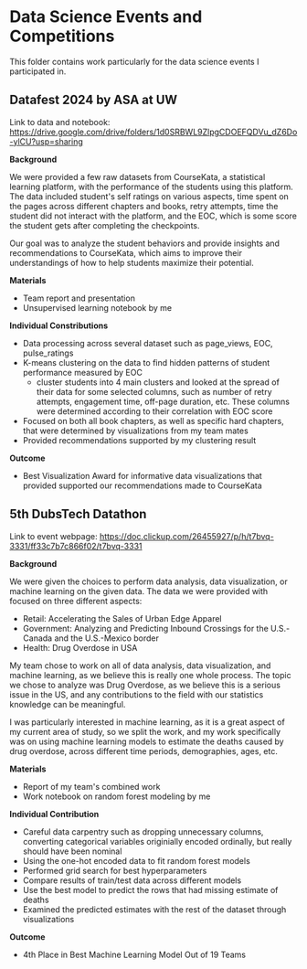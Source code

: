 # Data Science Events and Competitions
This folder contains work particularly for the data science events I participated in.

## Datafest 2024 by ASA at UW
Link to data and notebook: https://drive.google.com/drive/folders/1d0SRBWL9ZlpgCDOEFQDVu_dZ6Do-ylCU?usp=sharing

**Background**

We were provided a few raw datasets from CourseKata, a statistical learning platform, with the performance of the students using this platform. The data included student's self ratings on various aspects, time spent on the pages across different chapters and books, retry attempts, time the student did not interact with the platform, and the EOC, which is some score the student gets after completing the checkpoints.

Our goal was to analyze the student behaviors and provide insights and recommendations to CourseKata, which aims to improve their understandings of how to help students maximize their potential.

**Materials**
- Team report and presentation
- Unsupervised learning notebook by me

**Individual Constributions**
- Data processing across several dataset such as page_views, EOC, pulse_ratings
- K-means clustering on the data to find hidden patterns of student performance measured by EOC
    - cluster students into 4 main clusters and looked at the spread of their data for some selected columns, such as number of retry attempts, engagement time, off-page duration, etc. These columns were determined according to their correlation with EOC score
- Focused on both all book chapters, as well as specific hard chapters, that were determined by visualizations from my team mates
- Provided recommendations supported by my clustering result

**Outcome**
- Best Visualization Award for informative data visualizations that provided supported our recommendations made to CourseKata

## 5th DubsTech Datathon

Link to event webpage: https://doc.clickup.com/26455927/p/h/t7bvq-3331/ff33c7b7c866f02/t7bvq-3331

**Background**

We were given the choices to perform data analysis, data visualization, or machine learning on the given data. The data we were provided with focused on three different aspects:

- Retail: Accelerating the Sales of Urban Edge Apparel
- Government: Analyzing and Predicting Inbound Crossings for the U.S.-Canada and the U.S.-Mexico border
- Health: Drug Overdose in USA

My team chose to work on all of data analysis, data visualization, and machine learning, as we believe this is really one whole process. The topic we chose to analyze was Drug Overdose, as we believe this is a serious issue in the US, and any contributions to the field with our statistics knowledge can be meaningful.

I was particularly interested in machine learning, as it is a great aspect of my current area of study, so we split the work, and my work specifically was on using machine learning models to estimate the deaths caused by drug overdose, across different time periods, demographies, ages, etc.

**Materials**
- Report of my team's combined work
- Work notebook on random forest modeling by me

**Individual Contribution**
- Careful data carpentry such as dropping unnecessary columns, converting categorical variables originially encoded ordinally, but really should have been nominal
- Using the one-hot encoded data to fit random forest models
- Performed grid search for best hyperparameters
- Compare results of train/test data across different models
- Use the best model to predict the rows that had missing estimate of deaths
- Examined the predicted estimates with the rest of the dataset through visualizations

**Outcome**
- 4th Place in Best Machine Learning Model Out of 19 Teams

